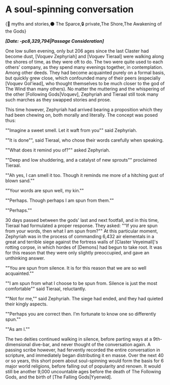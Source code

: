 # A soul-spinning conversation

{📜 myths and stories,⚫ The Sparce,🔒 private,The Shore,The Awakening of the Gods}

***[Date: -pc8,329,794|Passage Consideration]***

One low sullen evening, only but 206 ages since the last Claster had become dust, [Voquev Zephyriah] and [Voquev Tieraal] were walking along the shores of time, as they were oft to do. The two were quite used to each others' company, as they spend many evenings together, in contemplation. Among other deeds. They had become acquainted purely on a formal basis, but quickly grew close, which confounded many of their peers (especially [Voquev Gol'iead], who thought themselves to be much closer to the god of The Wind than many others). No matter the muttering and the whispering of the other [Following Gods|Voquev], Zephyriah and Tieraal still took many such marches as they swapped stories and prose.

This time however, Zephyriah had arrived bearing a proposition which they had been chewing on, both morally and literally. The concept was posed thus:

""Imagine a sweet smell. Let it waft from you"" said Zephyriah.

""It is done"", said Tieraal, who chose their words carefully when speaking.

""What does it remind you of?"" asked Zephyriah.

""Deep and low shuddering, and a catalyst of new sprouts"" proclaimed Tieraal.

""Ah yes, I can smell it too. Though it reminds me more of a hitching gust of blown sand.""

""Your words are spun well, my kin.""

""Perhaps. Though perhaps I am spun from them.""

""Perhaps.""

30 days passed between the gods' last and next footfall, and in this time, Tieraal had formulated a proper response. They asked: ""If you are spun from your words, then what I am spun from?"" At this particular moment, Zephyriah was in the process of commanding 6,432 air elementals in a great and terrible siege against the fortress walls of [Claster Veyeimall]'s rotting corpse, in which hordes of [Demons] had begun to take root. It was for this reason that they were only slightly preoccupied, and gave an unthinking answer.

""You are spun from silence. It is for this reason that we are so well acquainted.""

""I am spun from what I choose to be spun from. Silence is just the most comfortable"" said Tieraal, reluctantly.

""Not for me,"" said Zephyriah. The siege had ended, and they had quieted their kingly aspects.

""Perhaps you are correct then. I'm fortunate to know one so differently spun.""

""As am I.""

The two deities continued walking in silence, before parting ways at a 9th-dimensional dive-bar, and never thought of the conversation again. A passing scribe however, had fervently recorded the entire conversation in scripture, and immediately began distributing it en masse. Over the next 40 or so years, this short poem about soul-spinning would form the basis for 6 major world religions, before falling out of popularity and renown. It would still be another 9,000 uncountable ages before the death of The Following Gods, and the birth of [The Falling Gods|Yyenwid].
